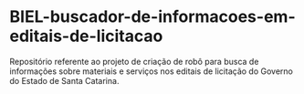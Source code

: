 # BIEL-buscador-de-informacoes-em-editais-de-licitacao
Repositório referente ao projeto de criação de robô para busca de informações sobre materiais e serviços nos editais de licitação do Governo do Estado de Santa Catarina.
